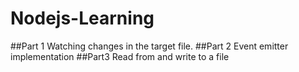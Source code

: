 # Nodejs-Learning
##Part 1
Watching changes in the target file.
##Part 2
Event emitter implementation
##Part3
Read from and write to a file
